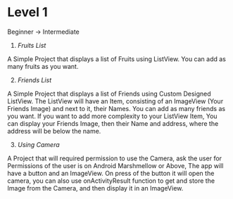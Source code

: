 # Level 1

  Beginner -> Intermediate

1. _Fruits List_

  A Simple Project that displays a list of Fruits using ListView. 
  You can add as many fruits as you want.

2. _Friends List_

  A Simple Project that displays a list of Friends using Custom Designed ListView.
  The ListView will have an Item, consisting of an ImageView (Your Friends Image) and next to it, their Names.
  You can add as many friends as you want.
  If you want to add more complexity to your ListView Item, You can display your Friends Image, then their Name and address, where the address will be below the name.

3. _Using Camera_

  A Project that will required permission to use the Camera, ask the user for Permissions of the user is on Android Marshmellow or Above, The app will have a button and an ImageView. On press of the button it will open the camera, you can also use onActivityResult function to get and store the Image from the Camera, and then display it in an ImageView.
